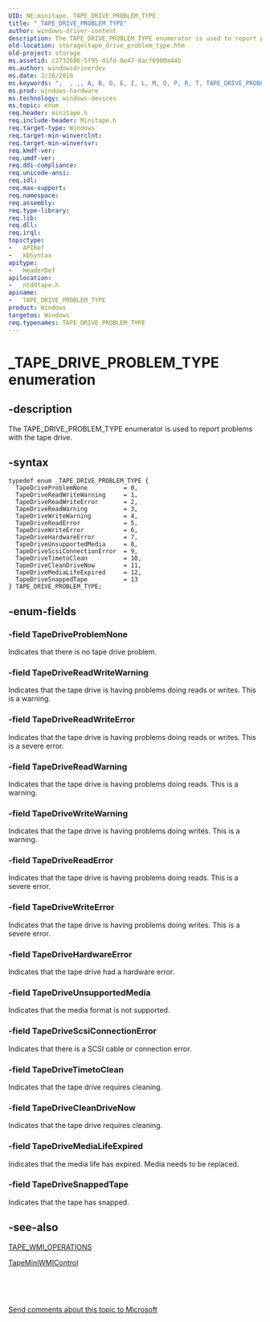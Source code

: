 ```yaml
---
UID: NE:minitape._TAPE_DRIVE_PROBLEM_TYPE
title: "_TAPE_DRIVE_PROBLEM_TYPE"
author: windows-driver-content
description: The TAPE_DRIVE_PROBLEM_TYPE enumerator is used to report problems with the tape drive.
old-location: storage\tape_drive_problem_type.htm
old-project: storage
ms.assetid: c2732686-5f95-41fd-8e47-8acf6900a44b
ms.author: windowsdriverdev
ms.date: 2/16/2018
ms.keywords: ",  , ,, A, B, D, E, I, L, M, O, P, R, T, TAPE_DRIVE_PROBLEM_TYPE, TAPE_DRIVE_PROBLEM_TYPE enumeration [Storage Devices], TapeDriveCleanDriveNow, TapeDriveHardwareError, TapeDriveMediaLifeExpired, TapeDriveProblemNone, TapeDriveReadError, TapeDriveReadWarning, TapeDriveReadWriteError, TapeDriveReadWriteWarning, TapeDriveScsiConnectionError, TapeDriveSnappedTape, TapeDriveTimetoClean, TapeDriveUnsupportedMedia, TapeDriveWriteError, TapeDriveWriteWarning, V, Y, _, _TAPE_DRIVE_PROBLEM_TYPE, ntddtape/TAPE_DRIVE_PROBLEM_TYPE, ntddtape/TapeDriveCleanDriveNow, ntddtape/TapeDriveHardwareError, ntddtape/TapeDriveMediaLifeExpired, ntddtape/TapeDriveProblemNone, ntddtape/TapeDriveReadError, ntddtape/TapeDriveReadWarning, ntddtape/TapeDriveReadWriteError, ntddtape/TapeDriveReadWriteWarning, ntddtape/TapeDriveScsiConnectionError, ntddtape/TapeDriveSnappedTape, ntddtape/TapeDriveTimetoClean, ntddtape/TapeDriveUnsupportedMedia, ntddtape/TapeDriveWriteError, ntddtape/TapeDriveWriteWarning, storage.tape_drive_problem_type, structs-tape_e5fef478-5c62-4cbf-adc1-8f0cc6eabb8e.xml"
ms.prod: windows-hardware
ms.technology: windows-devices
ms.topic: enum
req.header: minitape.h
req.include-header: Minitape.h
req.target-type: Windows
req.target-min-winverclnt: 
req.target-min-winversvr: 
req.kmdf-ver: 
req.umdf-ver: 
req.ddi-compliance: 
req.unicode-ansi: 
req.idl: 
req.max-support: 
req.namespace: 
req.assembly: 
req.type-library: 
req.lib: 
req.dll: 
req.irql: 
topictype:
-	APIRef
-	kbSyntax
apitype:
-	HeaderDef
apilocation:
-	ntddtape.h
apiname:
-	TAPE_DRIVE_PROBLEM_TYPE
product: Windows
targetos: Windows
req.typenames: TAPE_DRIVE_PROBLEM_TYPE
---
```


# _TAPE_DRIVE_PROBLEM_TYPE enumeration


## -description


The TAPE_DRIVE_PROBLEM_TYPE enumerator is used to report problems with the tape drive. 


## -syntax


````
typedef enum _TAPE_DRIVE_PROBLEM_TYPE { 
  TapeDriveProblemNone          = 0,
  TapeDriveReadWriteWarning     = 1,
  TapeDriveReadWriteError       = 2,
  TapeDriveReadWarning          = 3,
  TapeDriveWriteWarning         = 4,
  TapeDriveReadError            = 5,
  TapeDriveWriteError           = 6,
  TapeDriveHardwareError        = 7,
  TapeDriveUnsupportedMedia     = 8,
  TapeDriveScsiConnectionError  = 9,
  TapeDriveTimetoClean          = 10,
  TapeDriveCleanDriveNow        = 11,
  TapeDriveMediaLifeExpired     = 12,
  TapeDriveSnappedTape          = 13
} TAPE_DRIVE_PROBLEM_TYPE;
````


## -enum-fields




### -field TapeDriveProblemNone

Indicates that there is no tape drive problem.


### -field TapeDriveReadWriteWarning

Indicates that the tape drive is having problems doing reads or writes. This is a warning.


### -field TapeDriveReadWriteError

Indicates that the tape drive is having problems doing reads or writes. This is a severe error.


### -field TapeDriveReadWarning

Indicates that the tape drive is having problems doing reads. This is a warning.


### -field TapeDriveWriteWarning

Indicates that the tape drive is having problems doing writes. This is a warning.


### -field TapeDriveReadError

Indicates that the tape drive is having problems doing reads. This is a severe error.


### -field TapeDriveWriteError

Indicates that the tape drive is having problems doing writes. This is a severe error.


### -field TapeDriveHardwareError

Indicates that the tape drive had a hardware error.


### -field TapeDriveUnsupportedMedia

Indicates that the media format is not supported.


### -field TapeDriveScsiConnectionError

Indicates that there is a SCSI cable or connection error.


### -field TapeDriveTimetoClean

Indicates that the tape drive requires cleaning.


### -field TapeDriveCleanDriveNow

Indicates that the tape drive requires cleaning.


### -field TapeDriveMediaLifeExpired

Indicates that the media life has expired. Media needs to be replaced.


### -field TapeDriveSnappedTape

Indicates that the tape has snapped.


## -see-also

<a href="..\ntddtape\ns-ntddtape-_tape_wmi_operations.md">TAPE_WMI_OPERATIONS</a>



<a href="https://msdn.microsoft.com/library/windows/hardware/ff567957">TapeMiniWMIControl</a>



 

 

<a href="mailto:wsddocfb@microsoft.com?subject=Documentation%20feedback [storage\storage]:%20TAPE_DRIVE_PROBLEM_TYPE enumeration%20 RELEASE:%20(2/16/2018)&amp;body=%0A%0APRIVACY STATEMENT%0A%0AWe use your feedback to improve the documentation. We don't use your email address for any other purpose, and we'll remove your email address from our system after the issue that you're reporting is fixed. While we're working to fix this issue, we might send you an email message to ask for more info. Later, we might also send you an email message to let you know that we've addressed your feedback.%0A%0AFor more info about Microsoft's privacy policy, see http://privacy.microsoft.com/en-us/default.aspx." title="Send comments about this topic to Microsoft">Send comments about this topic to Microsoft</a>


